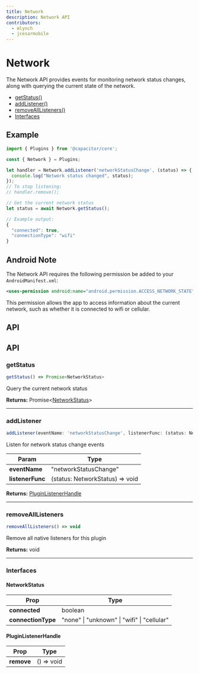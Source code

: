 ```yaml
---
title: Network
description: Network API
contributors:
  - mlynch
  - jcesarmobile
---
```


<plugin-platforms platforms="pwa,ios,android"></plugin-platforms>

# Network

The Network API provides events for monitoring network status changes, along with querying the current state of the network.

<!--DOCGEN_INDEX_START-->
* [getStatus()](#getstatus)
* [addListener()](#addlistener)
* [removeAllListeners()](#removealllisteners)
* [Interfaces](#interfaces)
<!--DOCGEN_INDEX_END-->

## Example

```typescript
import { Plugins } from '@capacitor/core';

const { Network } = Plugins;

let handler = Network.addListener('networkStatusChange', (status) => {
  console.log("Network status changed", status);
});
// To stop listening:
// handler.remove();

// Get the current network status
let status = await Network.getStatus();

// Example output:
{
  "connected": true,
  "connectionType": "wifi"
}
```

## Android Note

The Network API requires the following permission be added to your `AndroidManifest.xml`:

```xml
<uses-permission android:name="android.permission.ACCESS_NETWORK_STATE" />
```

This permission allows the app to access information about the current network, such as whether it is connected to wifi or cellular.

## API

<!--DOCGEN_API_START-->
<!--Update the source file JSDoc comments and rerun docgen to update the docs below-->
## API

### getStatus

```typescript
getStatus() => Promise<NetworkStatus>
```

Query the current network status

**Returns:** Promise&lt;[NetworkStatus](#networkstatus)&gt;

--------------------


### addListener

```typescript
addListener(eventName: 'networkStatusChange', listenerFunc: (status: NetworkStatus) => void) => PluginListenerHandle
```

Listen for network status change events

| Param            | Type                            |
| ---------------- | ------------------------------- |
| **eventName**    | "networkStatusChange"           |
| **listenerFunc** | (status: NetworkStatus) => void |

**Returns:** [PluginListenerHandle](#pluginlistenerhandle)

--------------------


### removeAllListeners

```typescript
removeAllListeners() => void
```

Remove all native listeners for this plugin

**Returns:** void

--------------------


### Interfaces


#### NetworkStatus

| Prop               | Type                                        |
| ------------------ | ------------------------------------------- |
| **connected**      | boolean                                     |
| **connectionType** | "none" \| "unknown" \| "wifi" \| "cellular" |


#### PluginListenerHandle

| Prop       | Type       |
| ---------- | ---------- |
| **remove** | () => void |


<!--DOCGEN_API_END-->
